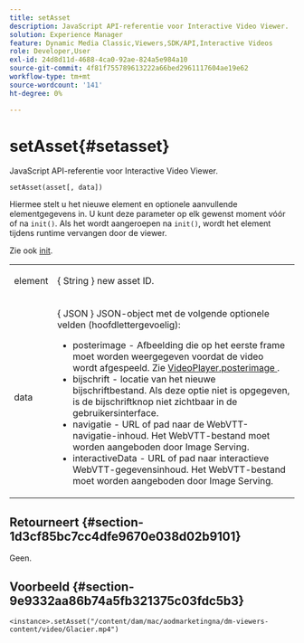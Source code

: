 ```yaml
---
title: setAsset
description: JavaScript API-referentie voor Interactive Video Viewer.
solution: Experience Manager
feature: Dynamic Media Classic,Viewers,SDK/API,Interactive Videos
role: Developer,User
exl-id: 24d8d11d-4688-4ca0-92ae-824a5e984a10
source-git-commit: 4f81f755789613222a66bed2961117604ae19e62
workflow-type: tm+mt
source-wordcount: '141'
ht-degree: 0%

---
```


# setAsset{#setasset}

JavaScript API-referentie voor Interactive Video Viewer.

`setAsset(asset[, data])`

Hiermee stelt u het nieuwe element en optionele aanvullende elementgegevens in. U kunt deze parameter op elk gewenst moment vóór of na `init()`. Als het wordt aangeroepen na `init()`, wordt het element tijdens runtime vervangen door de viewer.

Zie ook [init](../../../c-html5-aem-asset-viewers/c-html5-aem-int-video/c-html5-aem-int-video-javascriptapiref/r-html5-aem-int-video-javascriptapiref-init.md#reference-aee94dd92a28410784f7a1792e28683b).

<table id="table_896DFF34A68A403DB93A6D597461A573"> 
 <tbody> 
  <tr> 
   <td colname="col1"> <p> <span class="codeph"> element </span> </p> </td> 
   <td colname="col2"> <p>{ <span class="codeph"> String </span>} new asset ID. </p> </td> 
  </tr> 
  <tr> 
   <td colname="col1"> <p> <span class="codeph"> data </span> </p> </td> 
   <td colname="col2"> <p> { <span class="codeph"> JSON </span>} JSON-object met de volgende optionele velden (hoofdlettergevoelig): </p> <p> 
     <ul id="ul_924FB99ACF0F43699CD229593F1C1384"> 
      <li id="li_F3CFEF28BCB7450991EFE0BD4EB28E36"> <span class="codeph"> posterimage </span> - Afbeelding die op het eerste frame moet worden weergegeven voordat de video wordt afgespeeld. Zie <a href="../../../c-html5-aem-asset-viewers/c-html5-aem-int-video/r-html5-aem-int-video-config-attrib/r-html5-aem-int-video-config-attrib-videoplayer-posterimage.md#reference-8e8e2b3e7e9c4ee8b6dadf90cef494f7" format="dita" scope="local"> VideoPlayer.posterimage </a>. </li> 
      <li id="li_D6C3E543C70942C582020780E2DF74C8"> <span class="codeph"> bijschrift </span> - locatie van het nieuwe bijschriftbestand. Als deze optie niet is opgegeven, is de bijschriftknop niet zichtbaar in de gebruikersinterface. </li> 
      <li id="li_BF866BD7275E450EA08A0E72FAA9D3AE"> <span class="codeph"> navigatie </span> - URL of pad naar de WebVTT-navigatie-inhoud. Het WebVTT-bestand moet worden aangeboden door Image Serving. </li> 
      <li id="li_0C0EC5AB00554EC6AA01F60684A40213"> <span class="codeph"> interactiveData </span> - URL of pad naar interactieve WebVTT-gegevensinhoud. Het WebVTT-bestand moet worden aangeboden door Image Serving. </li> 
     </ul> </p> </td> 
  </tr> 
 </tbody> 
</table>

## Retourneert {#section-1d3cf85bc7cc4dfe9670e038d02b9101}

Geen.

## Voorbeeld {#section-9e9332aa86b74a5fb321375c03fdc5b3}

```
<instance>.setAsset("/content/dam/mac/aodmarketingna/dm-viewers-content/video/Glacier.mp4")
```
